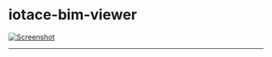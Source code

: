 # iotace-bim-viewer

[![Screenshot](https://github.com/nadrush/nadrush.github.io/raw/master/images/xeokit-bim-viewer.png)](https://nadrush.github.io/app/index.html?projectId=OTCConferenceCenter&tab=storeys)

---
